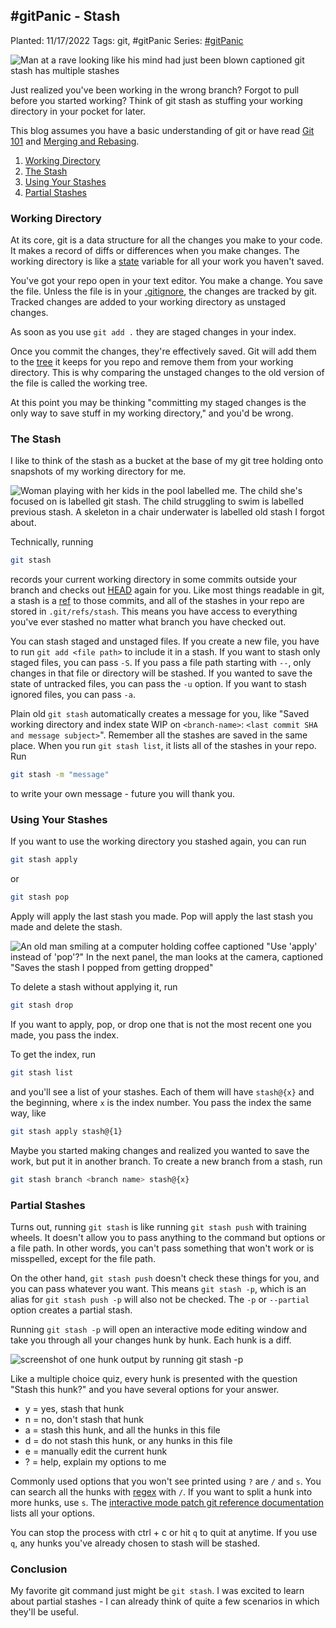 ## #gitPanic - Stash

Planted: 11/17/2022
Tags: git, #gitPanic
Series: [#gitPanic](/series.html?series=gitPanic)

![Man at a rave looking like his mind had just been blown captioned git stash has multiple stashes](https://images.abbeyperini.com/gitPanic/git-stash-has.jpg)

Just realized you've been working in the wrong branch? Forgot to pull before you started working? Think of git stash as stuffing your working directory in your pocket for later.

This blog assumes you have a basic understanding of git or have read [Git 101](/blog.html?blog=gitPanic-1) and [Merging and Rebasing](/blog.html?blog=gitPanic-2).

1. [Working Directory](#working-directory)
2. [The Stash](#the-stash)
3. [Using Your Stashes](#using-your-stashes)
4. [Partial Stashes](#partial-stashes)

### Working Directory

At its core, git is a data structure for all the changes you make to your code. It makes a record of diffs or differences when you make changes. The working directory is like a [state](https://en.wikipedia.org/wiki/State_(computer_science)) variable for all your work you haven't saved.

You've got your repo open in your text editor. You make a change. You save the file. Unless the file is in your [.gitignore](https://www.atlassian.com/git/tutorials/saving-changes/gitignore), the changes are tracked by git. Tracked changes are added to your working directory as unstaged changes.

As soon as you use `git add .` they are staged changes in your index.

Once you commit the changes, they're effectively saved. Git will add them to the [tree](/blog.html?blog=gitPanic-4#:~:text=A%20tree%20is%20file%20hierarchy) it keeps for you repo and remove them from your working directory. This is why comparing the unstaged changes to the old version of the file is called the working tree.

At this point you may be thinking "committing my staged changes is the only way to save stuff in my working directory," and you'd be wrong.

### The Stash

I like to think of the stash as a bucket at the base of my git tree holding onto snapshots of my working directory for me.

![Woman playing with her kids in the pool labelled me. The child she's focused on is labelled git stash. The child struggling to swim is labelled previous stash. A skeleton in a chair underwater is labelled old stash I forgot about.](https://images.abbeyperini.com/gitPanic/drowning.jpeg)

Technically, running

```bash
git stash
```

records your current working directory in some commits outside your branch and checks out [HEAD](/blog.html?blog=gitPanic-4) again for you. Like most things readable in git, a stash is a [ref](/blog.html?blog=gitPanic-4#refs) to those commits, and all of the stashes in your repo are stored in `.git/refs/stash`. This means you have access to everything you've ever stashed no matter what branch you have checked out.

You can stash staged and unstaged files. If you create a new file, you have to run `git add <file path>` to include it in a stash. If you want to stash only staged files, you can pass `-S`. If you pass a file path starting with `--`, only changes in that file or directory will be stashed.  If you wanted to save the state of untracked files, you can pass the `-u` option. If you want to stash ignored files, you can pass `-a`.

Plain old `git stash` automatically creates a message for you, like "Saved working directory and index state WIP on  `<branch-name>`: `<last commit SHA and message subject>`". Remember all the stashes are saved in the same place. When you run `git stash list`, it lists all of the stashes in your repo. Run

```bash
git stash -m "message"
```

to write your own message - future you will thank you.

### Using Your Stashes

If you want to use the working directory you stashed again, you can run

```bash
git stash apply
```

or

```bash
git stash pop
```

Apply will apply the last stash you made. Pop will apply the last stash you made and delete the stash.

![An old man smiling at a computer holding coffee captioned "Use 'apply' instead of 'pop'?" In the next panel, the man looks at the camera, captioned "Saves the stash I popped from getting dropped"](https://images.abbeyperini.com/gitPanic/apply.png)

To delete a stash without applying it, run

```bash
git stash drop
```

If you want to apply, pop, or drop one that is not the most recent one you made, you pass the index.

To get the index, run

```bash
git stash list
```

and you'll see a list of your stashes. Each of them will have `stash@{x}` and the beginning, where `x` is the index number. You pass the index the same way, like

```bash
git stash apply stash@{1}
```

Maybe you started making changes and realized you wanted to save the work, but put it in another branch. To create a new branch from a stash, run

```bash
git stash branch <branch name> stash@{x}
```

### Partial Stashes

Turns out, running `git stash` is like running `git stash push` with training wheels. It doesn't allow you to pass anything to the command but options or a file path. In other words, you can't pass something that won't work or is misspelled, except for the file path.

On the other hand, `git stash push` doesn't check these things for you, and you can pass whatever you want. This means `git stash -p`, which is an alias for `git stash push -p` will also not be checked. The `-p` or `--partial` option creates a partial stash.

Running `git stash -p` will open an interactive mode editing window and take you through all your changes hunk by hunk. Each hunk is a diff.

![screenshot of one hunk output by running git stash -p](https://images.abbeyperini.com/gitPanic/log-diff.png)

Like a multiple choice quiz, every hunk is presented with the question "Stash this hunk?" and you have several options for your answer.

- y = yes, stash that hunk
- n = no, don't stash that hunk
- a = stash this hunk, and all the hunks in this file
- d = do not stash this hunk, or any hunks in this file
- e = manually edit the current hunk
- ? = help, explain my options to me

Commonly used options that you won't see printed using `?` are `/` and `s`. You can search all the hunks with [regex](https://regexone.com/) with `/`. If you want to split a hunk into more hunks, use `s`. The [interactive mode patch git reference documentation](https://git-scm.com/docs/git-add#Documentation/git-add.txt-patch) lists all your options.

You can stop the process with ctrl + c or hit `q` to quit at anytime. If you use `q`, any hunks you've already chosen to stash will be stashed.

### Conclusion

My favorite git command just might be `git stash`. I was excited to learn about partial stashes - I can already think of quite a few scenarios in which they'll be useful.
